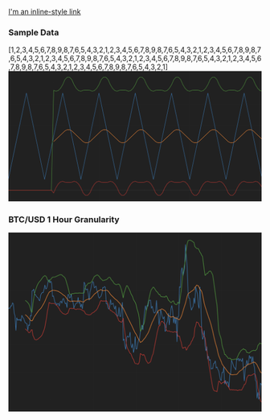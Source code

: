 [I'm an inline-style link](https://en.wikipedia.org/wiki/Bollinger_Bands)


### Sample Data
[1,2,3,4,5,6,7,8,9,8,7,6,5,4,3,2,1,2,3,4,5,6,7,8,9,8,7,6,5,4,3,2,1,2,3,4,5,6,7,8,9,8,7,6,5,4,3,2,1,2,3,4,5,6,7,8,9,8,7,6,5,4,3,2,1,2,3,4,5,6,7,8,9,8,7,6,5,4,3,2,1,2,3,4,5,6,7,8,9,8,7,6,5,4,3,2,1,2,3,4,5,6,7,8,9,8,7,6,5,4,3,2,1]
![alt text](images/sample_data.png)

### BTC/USD 1 Hour Granularity
![alt text](images/realworld_btc_data.png)
